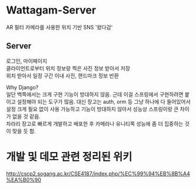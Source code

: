 # Wattagam-Server
AR 필터 카메라를 사용한 위치 기반 SNS '왔다감'   

## Server
로그인, 마이페이지   
클라이언트로부터 위치 정보랑 찍은 사진 정보 받아서 저장   
위치 받아서 일정 구간 이내 사진, 랜드마크 정보 반환   
   
Why Django?   
일단 백쪽에서는 크게 구현 기능이 방대하지 않음. 근데 이걸 스프링에서 구현하려면 붙이고 설정해야 되는 도구가 많음. 대신 장고는 auth, orm 등 그냥 하나에 다 들어있어서 설정 크게 필요 없이 사용 가능하고 기능이 방대하지 않아서 성능상 스프링이랑 큰 차이가 없을 것 같음.    
차라리 장고로 빠르게 개발하고 배포한 후 카메라나 유니티쪽 성능에 좀 더 집중하는 것이 맞을 듯 함.    


# 개발 및 데모 관련 정리된 위키   
http://cscp2.sogang.ac.kr/CSE4187/index.php/%EC%99%94%EB%8B%A4%EA%B0%90

